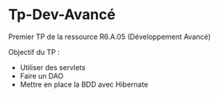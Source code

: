 # Tp-Dev-Avancé

Premier TP de la ressource R6.A.05 (Développement Avancé)

Objectif du TP : 
- Utiliser des servlets
- Faire un DAO
- Mettre en place la BDD avec Hibernate
